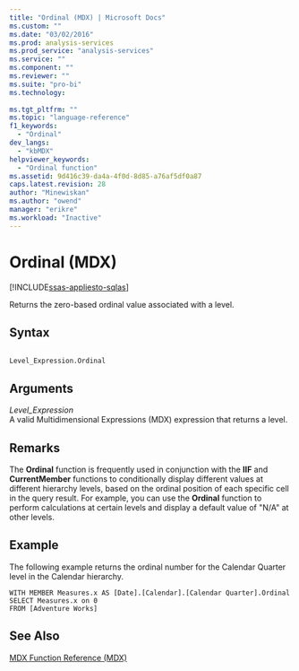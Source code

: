 ```yaml
---
title: "Ordinal (MDX) | Microsoft Docs"
ms.custom: ""
ms.date: "03/02/2016"
ms.prod: analysis-services
ms.prod_service: "analysis-services"
ms.service: ""
ms.component: ""
ms.reviewer: ""
ms.suite: "pro-bi"
ms.technology: 
  
ms.tgt_pltfrm: ""
ms.topic: "language-reference"
f1_keywords: 
  - "Ordinal"
dev_langs: 
  - "kbMDX"
helpviewer_keywords: 
  - "Ordinal function"
ms.assetid: 9d416c39-da4a-4f0d-8d85-a76af5df0a87
caps.latest.revision: 28
author: "Minewiskan"
ms.author: "owend"
manager: "erikre"
ms.workload: "Inactive"
---
```

# Ordinal (MDX)
[!INCLUDE[ssas-appliesto-sqlas](../includes/ssas-appliesto-sqlas.md)]

  Returns the zero-based ordinal value associated with a level.  
  
## Syntax  
  
```  
  
Level_Expression.Ordinal   
```  
  
## Arguments  
 *Level_Expression*  
 A valid Multidimensional Expressions (MDX) expression that returns a level.  
  
## Remarks  
 The **Ordinal** function is frequently used in conjunction with the **IIF** and **CurrentMember** functions to conditionally display different values at different hierarchy levels, based on the ordinal position of each specific cell in the query result. For example, you can use the **Ordinal** function to perform calculations at certain levels and display a default value of "N/A" at other levels.  
  
## Example  
 The following example returns the ordinal number for the Calendar Quarter level in the Calendar hierarchy.  
  
```  
WITH MEMBER Measures.x AS [Date].[Calendar].[Calendar Quarter].Ordinal  
SELECT Measures.x on 0  
FROM [Adventure Works]  
```  
  
## See Also  
 [MDX Function Reference &#40;MDX&#41;](../mdx/mdx-function-reference-mdx.md)  
  
  

